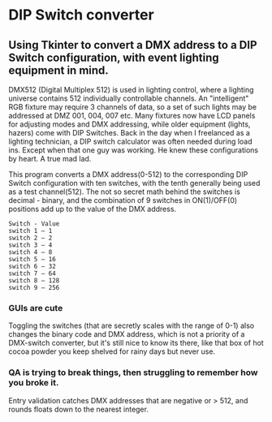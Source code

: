 # DIP Switch converter
## Using Tkinter to convert a DMX address to a DIP Switch configuration, with event lighting equipment in mind.

DMX512 (Digital Multiplex 512) is used in lighting control, where a lighting universe contains 512 individually controllable channels. An "intelligent" RGB fixture may require 3 channels of data, so a set of such lights may be addressed at DMZ 001, 004, 007 etc. Many fixtures now have LCD panels for adjusting modes and DMX addressing, while older equipment (lights, hazers) come with DIP Switches. Back in the day when I freelanced as a lighting technician, a DIP switch calculator was often needed during load ins. Except when that one guy was working. He knew these configurations by heart. A true mad lad.

This program converts a DMX address(0-512) to the corresponding DIP Switch configuration with ten switches, with the tenth generally being used as a test channel(512).
The not so secret math behind the switches is decimal - binary, and the combination of 9 switches in ON(1)/OFF(0) positions add up to the value of the DMX address.
```
Switch - Value
switch 1 – 1
switch 2 – 2
switch 3 – 4
switch 4 – 8
switch 5 – 16
switch 6 – 32
switch 7 – 64
switch 8 – 128
switch 9 – 256
```

### GUIs are cute
Toggling the switches (that are secretly scales with the range of 0-1) also changes the binary code and DMX address, which is not a priority of a DMX-switch converter, but it's still nice to know its there, like that box of hot cocoa powder you keep shelved for rainy days but never use.

### QA is trying to break things, then struggling to remember how you broke it.

Entry validation catches DMX addresses that are negative or > 512, and rounds floats down to the nearest integer.
